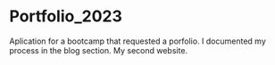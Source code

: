 # Portfolio_2023
 Aplication for a bootcamp that requested a porfolio. I documented my process in the blog section. My second website.
